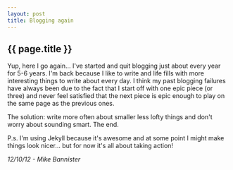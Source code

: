 ```yaml
---
layout: post
title: Blogging again
---
```


## {{ page.title }}

Yup, here I go again... I've started and quit blogging just about every year for 5-6 years. I'm back because I like to write and life fills with more interesting things to write about every day. I think my past blogging failures have always been due to the fact that I start off with one epic piece (or three) and never feel satisfied that the next piece is epic enough to play on the same page as the previous ones.

The solution: write more often about smaller less lofty things and don't worry about sounding smart. The end.

P.s. I'm using Jekyll because it's awesome and at some point I might make things look nicer... but for now it's all about taking action!

*12/10/12 - Mike Bannister*
